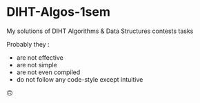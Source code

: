 # DIHT-Algos-1sem
My solutions of DIHT Algorithms & Data Structures contests tasks

Probably they : 
- are not effective
- are not simple
- are not even compiled
- do not follow any code-style except intuitive

🙃
